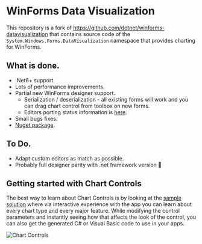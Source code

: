 # WinForms Data Visualization

This repository is a fork of https://github.com/dotnet/winforms-datavisualization that contains source code of the `System.Windows.Forms.DataVisualization` namespace that provides charting for WinForms.

## What is done.
- .Net6+ support.
- Lots of performance improvements.
- Partial new WinForms designer support.  
  - Serialization / deserialization - all existing forms will work and you can drag chart control from toolbox on new forms. 
  - Editors porting status information is [here](Editors.md).
- Small bugs fixes.
- [Nuget package](https://www.nuget.org/packages/WinForms.DataVisualization/).

## To Do.
- Adapt custom editors as match as possible.
- Probably full designer parity with .net framework version 🤔

## Getting started with Chart Controls

The best way to learn about Chart Controls is by looking at the [sample solution](sample/ChartSamples) where via interactive experience with the app you can learn about every chart type and every major feature. While modifying the control parameters and instantly seeing how that affects the look of the control, you can also get the generated C# or Visual Basic code to use in your apps.

![Chart Controls](sample-screenshot.png)
